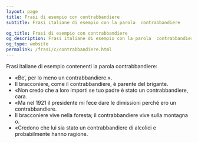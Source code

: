 ```yaml
---
layout: page
title: Frasi di esempio con contrabbandiere 
subtitle: Frasi italiane di esempio con la parola  contrabbandiere

og_title: Frasi di esempio con contrabbandiere 
og_description: Frasi italiane di esempio con la parola  contrabbandiere
og_type: website
permalink: /frasi/c/contrabbandiere.html
---
```


Frasi italiane di esempio contenenti la parola contrabbandiere:


- «Be’, per lo meno un contrabbandiere.».
- Il bracconiere, come il contrabbandiere, è parente del brigante.
- «Non credo che a loro importi se tuo padre è stato un contrabbandiere, cara.
- «Ma nel 1921 il presidente mi fece dare le dimissioni perché ero un contrabbandiere.
- Il bracconiere vive nella foresta; il contrabbandiere vive sulla montagna o.
- «Credono che lui sia stato un contrabbandiere di alcolici e probabilmente hanno ragione.
